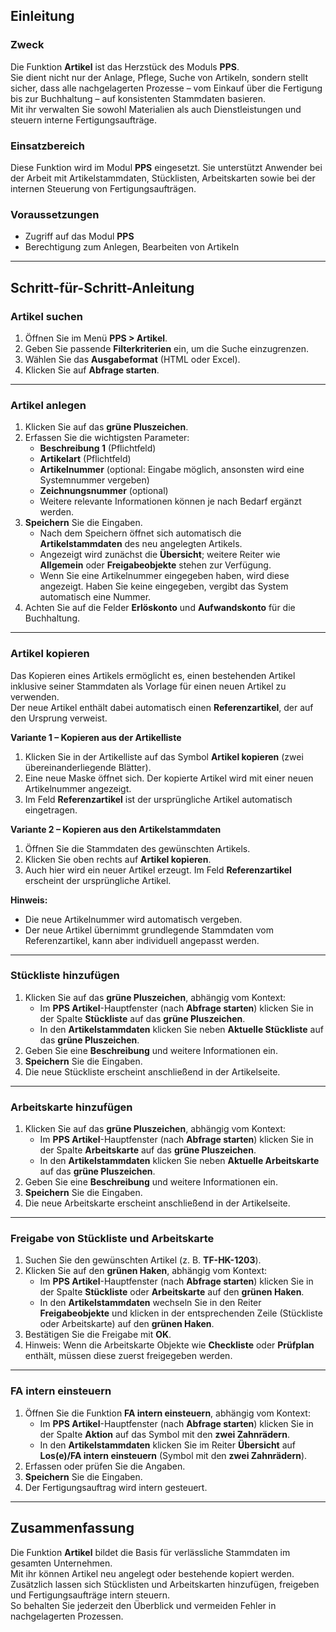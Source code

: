 ## Einleitung

### Zweck  
Die Funktion **Artikel** ist das Herzstück des Moduls **PPS**.  
Sie dient nicht nur der Anlage, Pflege, Suche von Artikeln, sondern stellt sicher, dass alle nachgelagerten Prozesse – vom Einkauf über die Fertigung bis zur Buchhaltung – auf konsistenten Stammdaten basieren.  
Mit ihr verwalten Sie sowohl Materialien als auch Dienstleistungen und steuern interne Fertigungsaufträge.  

### Einsatzbereich  
Diese Funktion wird im Modul **PPS** eingesetzt. Sie unterstützt Anwender bei der Arbeit mit Artikelstammdaten, Stücklisten, Arbeitskarten sowie bei der internen Steuerung von Fertigungsaufträgen.  

### Voraussetzungen  
- Zugriff auf das Modul **PPS**  
- Berechtigung zum Anlegen, Bearbeiten von Artikeln   

---

## Schritt-für-Schritt-Anleitung

### Artikel suchen
1. Öffnen Sie im Menü **PPS > Artikel**.  
2. Geben Sie passende **Filterkriterien** ein, um die Suche einzugrenzen.  
3. Wählen Sie das **Ausgabeformat** (HTML oder Excel).  
4. Klicken Sie auf **Abfrage starten**.  

---

### Artikel anlegen
1. Klicken Sie auf das **grüne Pluszeichen**.  
2. Erfassen Sie die wichtigsten Parameter:  
   - **Beschreibung 1** (Pflichtfeld)  
   - **Artikelart** (Pflichtfeld)  
   - **Artikelnummer** (optional: Eingabe möglich, ansonsten wird eine Systemnummer vergeben)  
   - **Zeichnungsnummer** (optional)  
   - Weitere relevante Informationen können je nach Bedarf ergänzt werden.  
3. **Speichern** Sie die Eingaben.  
   - Nach dem Speichern öffnet sich automatisch die **Artikelstammdaten** des neu angelegten Artikels.  
   - Angezeigt wird zunächst die **Übersicht**; weitere Reiter wie **Allgemein** oder **Freigabeobjekte** stehen zur Verfügung.  
   - Wenn Sie eine Artikelnummer eingegeben haben, wird diese angezeigt. Haben Sie keine eingegeben, vergibt das System automatisch eine Nummer.  
4. Achten Sie auf die Felder **Erlöskonto** und **Aufwandskonto** für die Buchhaltung.  

---

### Artikel kopieren
Das Kopieren eines Artikels ermöglicht es, einen bestehenden Artikel inklusive seiner Stammdaten als Vorlage für einen neuen Artikel zu verwenden.  
Der neue Artikel enthält dabei automatisch einen **Referenzartikel**, der auf den Ursprung verweist.  

**Variante 1 – Kopieren aus der Artikelliste**  
1. Klicken Sie in der Artikelliste auf das Symbol **Artikel kopieren** (zwei übereinanderliegende Blätter).  
2. Eine neue Maske öffnet sich. Der kopierte Artikel wird mit einer neuen Artikelnummer angezeigt.  
3. Im Feld **Referenzartikel** ist der ursprüngliche Artikel automatisch eingetragen.  

**Variante 2 – Kopieren aus den Artikelstammdaten**  
1. Öffnen Sie die Stammdaten des gewünschten Artikels.  
2. Klicken Sie oben rechts auf **Artikel kopieren**.  
3. Auch hier wird ein neuer Artikel erzeugt. Im Feld **Referenzartikel** erscheint der ursprüngliche Artikel.  

**Hinweis:**  
- Die neue Artikelnummer wird automatisch vergeben.  
- Der neue Artikel übernimmt grundlegende Stammdaten vom Referenzartikel, kann aber individuell angepasst werden.  

---

### Stückliste hinzufügen
1. Klicken Sie auf das **grüne Pluszeichen**, abhängig vom Kontext:  
   - Im **PPS Artikel**-Hauptfenster (nach **Abfrage starten**) klicken Sie in der Spalte **Stückliste** auf das **grüne Pluszeichen**.  
   - In den **Artikelstammdaten** klicken Sie neben **Aktuelle Stückliste** auf das **grüne Pluszeichen**.  
2. Geben Sie eine **Beschreibung** und weitere Informationen ein.  
3. **Speichern** Sie die Eingaben.  
4. Die neue Stückliste erscheint anschließend in der Artikelseite.  

---

### Arbeitskarte hinzufügen
1. Klicken Sie auf das **grüne Pluszeichen**, abhängig vom Kontext:  
   - Im **PPS Artikel**-Hauptfenster (nach **Abfrage starten**) klicken Sie in der Spalte **Arbeitskarte** auf das **grüne Pluszeichen**.  
   - In den **Artikelstammdaten** klicken Sie neben **Aktuelle Arbeitskarte** auf das **grüne Pluszeichen**.  
2. Geben Sie eine **Beschreibung** und weitere Informationen ein.  
3. **Speichern** Sie die Eingaben.  
4. Die neue Arbeitskarte erscheint anschließend in der Artikelseite.  

---

### Freigabe von Stückliste und Arbeitskarte
1. Suchen Sie den gewünschten Artikel (z. B. **TF-HK-1203**).  
2. Klicken Sie auf den **grünen Haken**, abhängig vom Kontext:  
   - Im **PPS Artikel**-Hauptfenster (nach **Abfrage starten**) klicken Sie in der Spalte **Stückliste** oder **Arbeitskarte** auf den **grünen Haken**.  
   - In den **Artikelstammdaten** wechseln Sie in den Reiter **Freigabeobjekte** und klicken in der entsprechenden Zeile (Stückliste oder Arbeitskarte) auf den **grünen Haken**.  
3. Bestätigen Sie die Freigabe mit **OK**.  
4. Hinweis: Wenn die Arbeitskarte Objekte wie **Checkliste** oder **Prüfplan** enthält, müssen diese zuerst freigegeben werden.  

---

### FA intern einsteuern
1. Öffnen Sie die Funktion **FA intern einsteuern**, abhängig vom Kontext:  
   - Im **PPS Artikel**-Hauptfenster (nach **Abfrage starten**) klicken Sie in der Spalte **Aktion** auf das Symbol mit den **zwei Zahnrädern**.  
   - In den **Artikelstammdaten** klicken Sie im Reiter **Übersicht** auf **Los(e)/FA intern einsteuern** (Symbol mit den **zwei Zahnrädern**).  
2. Erfassen oder prüfen Sie die Angaben.  
3. **Speichern** Sie die Eingaben.  
4. Der Fertigungsauftrag wird intern gesteuert.  

---

## Zusammenfassung
Die Funktion **Artikel** bildet die Basis für verlässliche Stammdaten im gesamten Unternehmen.  
Mit ihr können Artikel neu angelegt oder bestehende kopiert werden.  
Zusätzlich lassen sich Stücklisten und Arbeitskarten hinzufügen, freigeben und Fertigungsaufträge intern steuern.  
So behalten Sie jederzeit den Überblick und vermeiden Fehler in nachgelagerten Prozessen.  